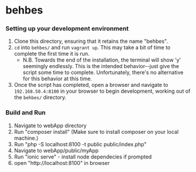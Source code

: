 # behbes

### Setting up your development environment
1. Clone this directory, ensuring that it retains the name "behbes".
2. `cd` into `behbes/` and run `vagrant up`. This may take a bit of time to complete the first time it is run.
    - N.B. Towards the end of the installation, the terminal will show 'y' seemingly endlessly. This is the intended behavior--just give the script some time to complete. Unfortunately, there's no alternative for this behavior at this time.
3. Once the script has completed, open a browser and navigate to `192.168.50.4:8100` in your browser to begin development, working out of the `behbes/` directory.

### Build and Run
1. Navigate to webApp directory
2. Run "composer install" (Make sure to install composer on your local machine.)
3. Run "php -S localhost:8100 -t public public/index.php"
4. Navigate to webApp/public/myApp
5. Run "ionic serve" - install node dependecies if prompted
5. open "http://localhost:8100" in browser

